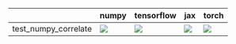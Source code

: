 |                      | numpy                                                                                                                                                                                  | tensorflow                                                                                                                                                                         | jax                                                                                                                                                                                    | torch                                                                                                                                                                                  |
|:---------------------|:---------------------------------------------------------------------------------------------------------------------------------------------------------------------------------------|:-----------------------------------------------------------------------------------------------------------------------------------------------------------------------------------|:---------------------------------------------------------------------------------------------------------------------------------------------------------------------------------------|:---------------------------------------------------------------------------------------------------------------------------------------------------------------------------------------|
| test_numpy_correlate | <a href="https://github.com/unifyai/ivy/actions/runs/3913554393/jobs/6689575671" rel="noopener noreferrer" target="_blank"><img src=https://img.shields.io/badge/-success-success></a> | <a href="https://github.com/unifyai/ivy/actions/runs/3894323681/jobs/6648183333" rel="noopener noreferrer" target="_blank"><img src=https://img.shields.io/badge/-failure-red></a> | <a href="https://github.com/unifyai/ivy/actions/runs/3913554393/jobs/6689575671" rel="noopener noreferrer" target="_blank"><img src=https://img.shields.io/badge/-success-success></a> | <a href="https://github.com/unifyai/ivy/actions/runs/3894323681/jobs/6648183333" rel="noopener noreferrer" target="_blank"><img src=https://img.shields.io/badge/-success-success></a> |